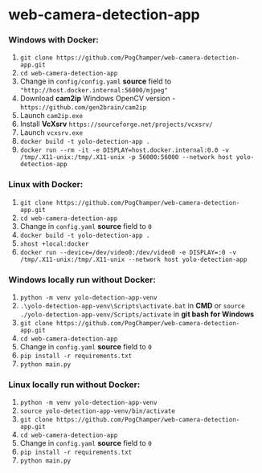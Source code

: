# web-camera-detection-app
### Windows with Docker:
1. ```git clone https://github.com/PogChamper/web-camera-detection-app.git```
2. ```cd web-camera-detection-app```
3. Change in ```config/config.yaml``` **source** field to ```"http://host.docker.internal:56000/mjpeg"```
4. Download **cam2ip** Windows OpenCV version - ```https://github.com/gen2brain/cam2ip```
5. Launch ```cam2ip.exe```
6. Install **VcXsrv** ```https://sourceforge.net/projects/vcxsrv/```
7. Launch ```vcxsrv.exe```
8. ```docker build -t yolo-detection-app .```
9. ```docker run --rm -it -e DISPLAY=host.docker.internal:0.0 -v /tmp/.X11-unix:/tmp/.X11-unix -p 56000:56000 --network host yolo-detection-app```


### Linux with Docker:
1. ```git clone https://github.com/PogChamper/web-camera-detection-app.git```
2. ```cd web-camera-detection-app```
3. Change in ```config.yaml``` **source** field to ```0```
4. ```docker build -t yolo-detection-app .```
5. ```xhost +local:docker```
6. ```docker run --device=/dev/video0:/dev/video0 -e DISPLAY=:0 -v /tmp/.X11-unix:/tmp/.X11-unix --network host yolo-detection-app```

###  Windows locally run without Docker:
1. ```python -m venv yolo-detection-app-venv```
2. ```.\yolo-detection-app-venv\Scripts\activate.bat``` in **CMD** or  ```source ./yolo-detection-app-venv/Scripts/activate``` in **git bash for Windows**
3. ```git clone https://github.com/PogChamper/web-camera-detection-app.git```
4. ```cd web-camera-detection-app```
5. Change in ```config.yaml``` **source** field to ```0```
6. ```pip install -r requirements.txt```
7. ```python main.py```

###  Linux locally run without Docker:
1. ```python -m venv yolo-detection-app-venv```
2. ```source yolo-detection-app-venv/bin/activate```
3. ```git clone https://github.com/PogChamper/web-camera-detection-app.git```
4. ```cd web-camera-detection-app```
5. Change in ```config.yaml``` **source** field to ```0```
6. ```pip install -r requirements.txt```
7. ```python main.py```